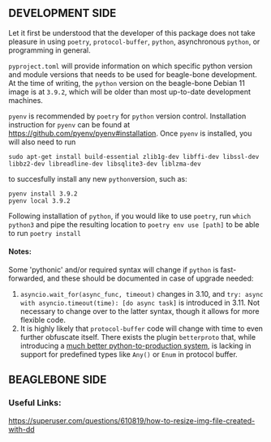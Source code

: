 ## DEVELOPMENT SIDE

Let it first be understood that the developer of this package does not take pleasure in using `poetry`, `protocol-buffer`, `python`, asynchronous `python`, or programming in general.

`pyproject.toml` will provide information on which specific python version and module versions that needs to be used for beagle-bone development. 
At the time of writing, the `python` version on the beagle-bone Debian 11 image is at `3.9.2`, which will be older than most up-to-date development machines.

`pyenv` is recommended by `poetry` for `python` version control. Installation instruction for `pyenv` can be found at https://github.com/pyenv/pyenv#installation.
 Once `pyenv` is installed, you will also need to run
```commandline
sudo apt-get install build-essential zlib1g-dev libffi-dev libssl-dev libbz2-dev libreadline-dev libsqlite3-dev liblzma-dev
```
to succesfully install any new `python`version, such as:
```commandline
pyenv install 3.9.2
pyenv local 3.9.2  
```
Following installation of `python`, if you would like to use `poetry`, run `which python3` and pipe the resulting location to 
```poetry env use [path]``` to be able to run `poetry install`

#### Notes:
 Some 'pythonic' and/or required syntax will change if `python` is fast-forwarded, and these should be documented in case of upgrade needed:
1. `asyncio.wait_for(async_func, timeout)` changes in 3.10, and `try: async with asyncio.timeout(time): [do async task]` is introduced in 3.11. Not necessary to change over to the latter syntax, though it allows for more flexible code.
2. It is highly likely that `protocol-buffer` code will change with time to even further obfuscate itself. There exists the plugin `betterproto` that, while introducing a [much better python-to-production system](https://github.com/danielgtaylor/python-betterproto#motivation), is lacking in support for predefined types like `Any()` or `Enum` in protocol buffer.

## BEAGLEBONE SIDE
### Useful Links:
https://superuser.com/questions/610819/how-to-resize-img-file-created-with-dd